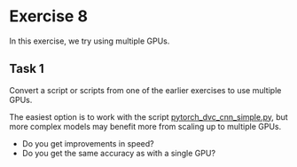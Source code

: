 # Exercise 8

In this exercise, we try using multiple GPUs.

## Task 1

Convert a script or scripts from one of the earlier exercises to use
multiple GPUs. 

The easiest option is to work with the script
[pytorch_dvc_cnn_simple.py](pytorch_dvc_cnn_simple.py), but more
complex models may benefit more from scaling up to multiple GPUs.

- Do you get improvements in speed?
- Do you get the same accuracy as with a single GPU?
